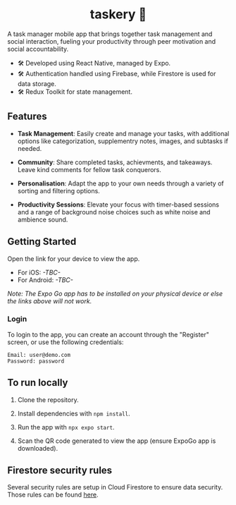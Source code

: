 <h1 align="center"> taskery 👥 </h1>

A task manager mobile app that brings together task management and social interaction, fueling your productivity through peer motivation and social accountability.

- 🛠️ Developed using React Native, managed by Expo.
- 🛠️ Authentication handled using Firebase, while Firestore is used for data storage.
- 🛠️ Redux Toolkit for state management.

## Features

- **Task Management**: Easily create and manage your tasks, with additional options like categorization, supplementry notes, images, and subtasks if needed.

- **Community**: Share completed tasks, achievments, and takeaways. Leave kind comments for fellow task conquerors.

- **Personalisation**: Adapt the app to your own needs through a variety of sorting and filtering options.

- **Productivity Sessions**: Elevate your focus with timer-based sessions and a range of background noise choices such as white noise and ambience sound.

## Getting Started

Open the link for your device to view the app.

- For iOS: *-TBC-*
- For Android: *-TBC-*

*Note: The Expo Go app has to be installed on your physical device or else the links above will not work.*

### Login

To login to the app, you can create an account through the "Register" screen, or use the following credentials:

```
Email: user@demo.com
Password: password
```

## To run locally

1. Clone the repository.

2. Install dependencies with `npm install`.

3. Run the app with `npx expo start`.

4. Scan the QR code generated to view the app (ensure ExpoGo app is downloaded).

## Firestore security rules

Several security rules are setup in Cloud Firestore to ensure data security. Those rules can be found [here](src/services/firebase/rules.md).
